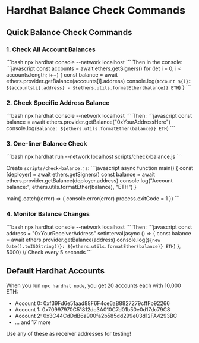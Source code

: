 # Hardhat Balance Check Commands

## Quick Balance Check Commands

### 1. Check All Account Balances
\`\`\`bash
npx hardhat console --network localhost
\`\`\`
Then in the console:
\`\`\`javascript
const accounts = await ethers.getSigners()
for (let i = 0; i < accounts.length; i++) {
  const balance = await ethers.provider.getBalance(accounts[i].address)
  console.log(`Account ${i}: ${accounts[i].address} - ${ethers.utils.formatEther(balance)} ETH`)
}
\`\`\`

### 2. Check Specific Address Balance
\`\`\`bash
npx hardhat console --network localhost
\`\`\`
Then:
\`\`\`javascript
const balance = await ethers.provider.getBalance("0xYourAddressHere")
console.log(`Balance: ${ethers.utils.formatEther(balance)} ETH`)
\`\`\`

### 3. One-liner Balance Check
\`\`\`bash
npx hardhat run --network localhost scripts/check-balance.js
\`\`\`

Create `scripts/check-balance.js`:
\`\`\`javascript
async function main() {
  const [deployer] = await ethers.getSigners()
  const balance = await ethers.provider.getBalance(deployer.address)
  console.log("Account balance:", ethers.utils.formatEther(balance), "ETH")
}

main().catch((error) => {
  console.error(error)
  process.exitCode = 1
})
\`\`\`

### 4. Monitor Balance Changes
\`\`\`bash
npx hardhat console --network localhost
\`\`\`
Then:
\`\`\`javascript
const address = "0xYourReceiverAddress"
setInterval(async () => {
  const balance = await ethers.provider.getBalance(address)
  console.log(`${new Date().toISOString()}: ${ethers.utils.formatEther(balance)} ETH`)
}, 5000) // Check every 5 seconds
\`\`\`

## Default Hardhat Accounts
When you run `npx hardhat node`, you get 20 accounts each with 10,000 ETH:
- Account 0: 0xf39Fd6e51aad88F6F4ce6aB8827279cffFb92266
- Account 1: 0x70997970C51812dc3A010C7d01b50e0d17dc79C8
- Account 2: 0x3C44CdDdB6a900fa2b585dd299e03d12FA4293BC
- ... and 17 more

Use any of these as receiver addresses for testing!
